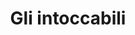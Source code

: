 ---
layout: post
title: Gli intoccabili
director: Brian De Palma
year: 1987
cover: https://images.mubicdn.net/images/film/3090/cache-90854-1560103405/image-w1280.jpg
---